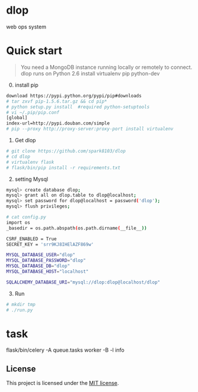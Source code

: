 dlop
====

web ops system

Quick start
===========

> You need a MongoDB instance running locally or remotely to connect. 
> dlop runs on Python 2.6
> install virtualenv pip python-dev

0. install pip

```bash
download https://pypi.python.org/pypi/pip#downloads
# tar zxvf pip-1.5.6.tar.gz && cd pip*
# python setup.py install  #required python-setuptools
# vi ~/.pip/pip.conf
[global]
index-url=http://pypi.douban.com/simple
# pip --proxy http://proxy-server:proxy-port install virtualenv
```

1. Get dlop

```bash
# git clone https://github.com/spark8103/dlop
# cd dlop
# virtualenv flask
# flask/bin/pip install -r requirements.txt
```

2. setting Mysql 

```bash
mysql> create database dlop;
mysql> grant all on dlop.table to dlop@localhost;
mysql> set password for dlop@localhost = password('dlop');
mysql> flush privileges;

# cat config.py
import os
_basedir = os.path.abspath(os.path.dirname(__file__))

CSRF_ENABLED = True
SECRET_KEY = 'srr9KJ8IHElAZF869w'

MYSQL_DATABASE_USER="dlop"
MYSQL_DATABASE_PASSWORD="dlop"
MYSQL_DATABASE_DB="dlop"
MYSQL_DATABASE_HOST="localhost"

SQLALCHEMY_DATABASE_URI="mysql://dlop:dlop@localhost/dlop"
```

3. Run

```bash
# mkdir tmp
# ./run.py
```

task
====
flask/bin/celery -A queue.tasks worker -B -l info

## License
This project is licensed under the [MIT license](http://opensource.org/licenses/MIT).
